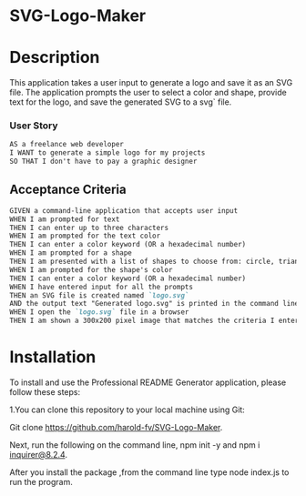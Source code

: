 # SVG-Logo-Maker

# Description
This application takes a user input to generate a logo and save it as an SVG file. The application prompts the user to select a color and shape, provide text for the logo, and save the generated SVG to a svg` file.

### User Story

```md
AS a freelance web developer
I WANT to generate a simple logo for my projects
SO THAT I don't have to pay a graphic designer
```

## Acceptance Criteria

```md
GIVEN a command-line application that accepts user input
WHEN I am prompted for text
THEN I can enter up to three characters
WHEN I am prompted for the text color
THEN I can enter a color keyword (OR a hexadecimal number)
WHEN I am prompted for a shape
THEN I am presented with a list of shapes to choose from: circle, triangle, and square
WHEN I am prompted for the shape's color
THEN I can enter a color keyword (OR a hexadecimal number)
WHEN I have entered input for all the prompts
THEN an SVG file is created named `logo.svg`
AND the output text "Generated logo.svg" is printed in the command line
WHEN I open the `logo.svg` file in a browser
THEN I am shown a 300x200 pixel image that matches the criteria I entered
```
# Installation
To install and use the Professional README Generator application, please follow these steps:

1.You can clone this repository to your local machine using Git:

Git clone https://github.com/harold-fv/SVG-Logo-Maker.

Next, run the following on the command line, npm init -y and npm i inquirer@8.2.4.

After you install the package ,from the command line type node index.js to run the program.